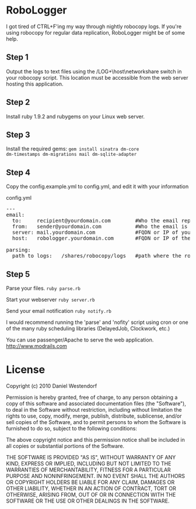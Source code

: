 RoboLogger
==========
I got tired of CTRL+F'ing my way through nightly robocopy logs. If you're using robocopy for regular data replication, RoboLogger might be of some help.

Step 1
------
Output the logs to text files using the /LOG+\\host\networkshare switch in your robocopy script. This location must be accessible from the web server hosting this application.

Step 2
------
Install ruby 1.9.2 and rubygems on your Linux web server.

Step 3
------
Install the required gems:
<code>gem install sinatra dm-core dm-timestamps dm-migrations mail dm-sqlite-adapter</code>

Step 4
------
Copy the config.example.yml to config.yml, and edit it with your information

config.yml
<pre>
---
email:
  to:     recipient@yourdomain.com        #Who the email report should go to
  from:   sender@yourdomain.com           #Who the email is coming from
  server: mail.yourdomain.com             #FQDN or IP of your mail server
  host:   robologger.yourdomain.com       #FQDN or IP of the web server hosting this applicaiton

parsing:
  path_to_logs:   /shares/robocopy/logs   #path where the robocopy logs are stored with .txt extensions
</pre>

Step 5
------
Parse your files.
<code>ruby parse.rb</code>

Start your webserver
<code>ruby server.rb</code>

Send your email notification
<code>ruby notify.rb</code>

I would recommend running the 'parse' and 'nofity' script using cron or one of the many ruby scheduling libraries (DelayedJob, Clockwork, etc.)

You can use passenger/Apache to serve the web application. http://www.modrails.com

License
=======
Copyright (c) 2010 Daniel Westendorf

Permission is hereby granted, free of charge, to any person obtaining a copy
of this software and associated documentation files (the "Software"), to deal
in the Software without restriction, including without limitation the rights
to use, copy, modify, merge, publish, distribute, sublicense, and/or sell
copies of the Software, and to permit persons to whom the Software is
furnished to do so, subject to the following conditions:

The above copyright notice and this permission notice shall be included in
all copies or substantial portions of the Software.

THE SOFTWARE IS PROVIDED "AS IS", WITHOUT WARRANTY OF ANY KIND, EXPRESS OR
IMPLIED, INCLUDING BUT NOT LIMITED TO THE WARRANTIES OF MERCHANTABILITY,
FITNESS FOR A PARTICULAR PURPOSE AND NONINFRINGEMENT. IN NO EVENT SHALL THE
AUTHORS OR COPYRIGHT HOLDERS BE LIABLE FOR ANY CLAIM, DAMAGES OR OTHER
LIABILITY, WHETHER IN AN ACTION OF CONTRACT, TORT OR OTHERWISE, ARISING FROM,
OUT OF OR IN CONNECTION WITH THE SOFTWARE OR THE USE OR OTHER DEALINGS IN
THE SOFTWARE.
